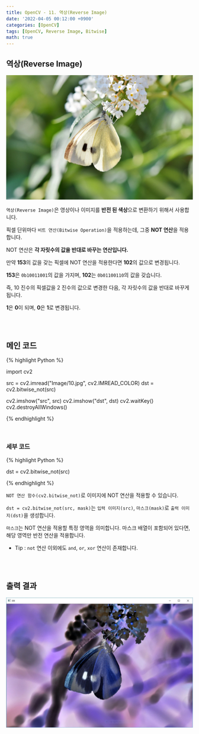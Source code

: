 ```yaml
---
title: OpenCV - 11. 역상(Reverse Image)
date: '2022-04-05 00:12:00 +0900'
categories: [OpenCV]
tags: [OpenCV, Reverse Image, Bitwise]
math: true
---
```


## 역상(Reverse Image)

![1](/assets/post/OpenCV/post-11/1.jpg)

`역상(Reverse Image)`은 영상이나 이미지를 **반전 된 색상**으로 변환하기 위해서 사용합니다.

픽셀 단위마다 `비트 연산(Bitwise Operation)`을 적용하는데, 그중 **NOT 연산**을 적용합니다.

NOT 연산은 **각 자릿수의 값을 반대로 바꾸는 연산입니다.**

만약 **153**의 값을 갖는 픽셀에 NOT 연산을 적용한다면 **102**의 값으로 변경됩니다.

**153**은 `0b10011001`의 값을 가지며, **102**는 `0b01100110`의 값을 갖습니다.

즉, 10 진수의 픽셀값을 2 진수의 값으로 변경한 다음, 각 자릿수의 값을 반대로 바꾸게 됩니다.

**1**은 **0**이 되며, **0**은 **1**로 변경됩니다.

<br>
<br>

## 메인 코드

{% highlight Python %}

import cv2

src = cv2.imread("Image/10.jpg", cv2.IMREAD_COLOR)
dst = cv2.bitwise_not(src)

cv2.imshow("src", src)
cv2.imshow("dst", dst)
cv2.waitKey()
cv2.destroyAllWindows()

{% endhighlight %}

<br>

### 세부 코드

{% highlight Python %}

dst = cv2.bitwise_not(src)

{% endhighlight %}

`NOT 연산 함수(cv2.bitwise_not)`로 이미지에 NOT 연산을 적용할 수 있습니다.

`dst = cv2.bitwise_not(src, mask)`는 `입력 이미지(src)`, `마스크(mask)`로 `출력 이미지(dst)`을 생성합니다.

`마스크`는 NOT 연산을 적용할 특정 영역을 의미합니다. 마스크 배열이 포함되어 있다면, 해당 영역만 반전 연산을 적용합니다. 

- Tip : `not` 연산 이외에도 `and`, `or`, `xor` 연산이 존재합니다.

<br>
<br>

## 출력 결과

![2](/assets/post/OpenCV/post-11/2.jpg)
